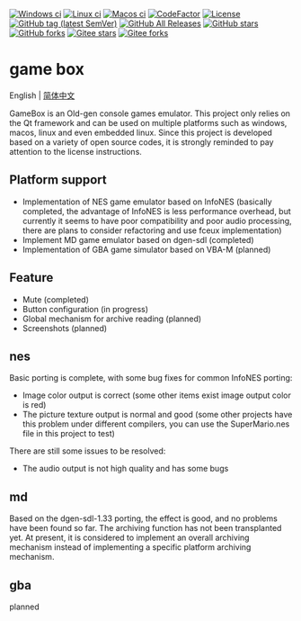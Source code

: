 [![Windows ci](https://img.shields.io/github/actions/workflow/status/qqxiaoming/game_box/windows.yml?branch=main&style=flat-square&logo=windows)](https://github.com/QQxiaoming/game_box/actions/workflows/windows.yml)
[![Linux ci](https://img.shields.io/github/actions/workflow/status/qqxiaoming/game_box/linux.yml?branch=main&style=flat-square&logo=linux)](https://github.com/QQxiaoming/game_box/actions/workflows/linux.yml)
[![Macos ci](https://img.shields.io/github/actions/workflow/status/qqxiaoming/game_box/macos.yml?branch=main&style=flat-square&logo=apple)](https://github.com/QQxiaoming/game_box/actions/workflows/macos.yml)
[![CodeFactor](https://www.codefactor.io/repository/github/qqxiaoming/game_box/badge)](https://www.codefactor.io/repository/github/qqxiaoming/game_box)
[![License](https://img.shields.io/github/license/qqxiaoming/game_box.svg?colorB=f48041&style=flat-square)](https://github.com/QQxiaoming/game_box)
[![GitHub tag (latest SemVer)](https://img.shields.io/github/tag/QQxiaoming/game_box.svg)](https://github.com/QQxiaoming/game_box/releases)
[![GitHub All Releases](https://img.shields.io/github/downloads/QQxiaoming/game_box/total.svg)](https://github.com/QQxiaoming/game_box/releases)
[![GitHub stars](https://img.shields.io/github/stars/QQxiaoming/game_box.svg)](https://github.com/QQxiaoming/game_box)
[![GitHub forks](https://img.shields.io/github/forks/QQxiaoming/game_box.svg)](https://github.com/QQxiaoming/game_box)
[![Gitee stars](https://gitee.com/QQxiaoming/game_box/badge/star.svg?theme=dark)](https://gitee.com/QQxiaoming/game_box)
[![Gitee forks](https://gitee.com/QQxiaoming/game_box/badge/fork.svg?theme=dark)](https://gitee.com/QQxiaoming/game_box)

# game box

English | [简体中文](./README_zh_CN.md)

GameBox is an Old-gen console games emulator. This project only relies on the Qt framework and can be used on multiple platforms such as windows, macos, linux and even embedded linux. Since this project is developed based on a variety of open source codes, it is strongly reminded to pay attention to the license instructions.

## Platform support

- Implementation of NES game emulator based on InfoNES (basically completed, the advantage of InfoNES is less performance overhead, but currently it seems to have poor compatibility and poor audio processing, there are plans to consider refactoring and use fceux implementation)
- Implement MD game emulator based on dgen-sdl (completed)
- Implementation of GBA game simulator based on VBA-M (planned)

## Feature

- Mute (completed)
- Button configuration (in progress)
- Global mechanism for archive reading (planned)
- Screenshots (planned)

## nes

Basic porting is complete, with some bug fixes for common InfoNES porting:

- Image color output is correct (some other items exist image output color is red)
- The picture texture output is normal and good (some other projects have this problem under different compilers, you can use the SuperMario.nes file in this project to test)

There are still some issues to be resolved:

- The audio output is not high quality and has some bugs

## md

Based on the dgen-sdl-1.33 porting, the effect is good, and no problems have been found so far. The archiving function has not been transplanted yet. At present, it is considered to implement an overall archiving mechanism instead of implementing a specific platform archiving mechanism.

## gba

planned
